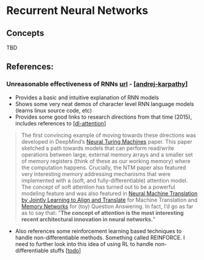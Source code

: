 # Recurrent Neural Networks

## Concepts
TBD

## References:
### Unreasonable effectiveness of RNNs [url](http://karpathy.github.io/2015/05/21/rnn-effectiveness/) - [[andrej-karpathy]]
- Provides a basic and intuitive explanation of RNN models
- Shows some very neat demos of character level RNN language models (learns linux source code, etc)
- Provides some good links to research directions from that time (2015), includes references to [[dl-attention]]
> The first convincing example of moving towards these directions was developed in DeepMind’s [Neural Turing Machines](http://arxiv.org/abs/1410.5401) paper. This paper sketched a path towards models that can perform read/write operations between large, external memory arrays and a smaller set of memory registers (think of these as our working memory) where the computation happens. Crucially, the NTM paper also featured very interesting memory addressing mechanisms that were implemented with a (soft, and fully-differentiable) attention model. The concept of soft attention has turned out to be a powerful modeling feature and was also featured in [Neural Machine Translation by Jointly Learning to Align and Translate](http://arxiv.org/abs/1409.0473) for Machine Translation and [Memory Networks](http://arxiv.org/abs/1503.08895) for (toy) Question Answering. In fact, I’d go as far as to say that: "**The concept of attention is the most interesting recent architectural innovation in neural networks.**"

- Also references some reinforcement learning based techniques to handle non-differentiable methods. Something called REINFORCE. I need to further look into this idea of using RL to handle non-differentiable stuffs [[todo]]

[//begin]: # "Autogenerated link references for markdown compatibility"
[andrej-karpathy]: andrej-karpathy.md "Andrej Karpathy"
[dl-attention]: dl-attention.md "Dl Attention"
[todo]: ../../todo.md "Todo"
[//end]: # "Autogenerated link references"